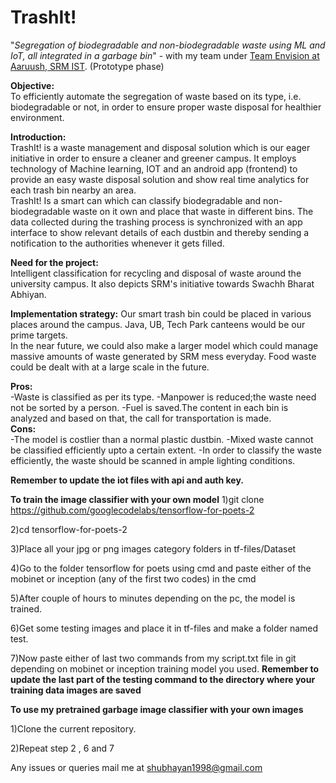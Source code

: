 # TrashIt!
 "*Segregation of biodegradable and non-biodegradable waste using ML and IoT, all integrated in a garbage bin*" - with my team under [Team Envision at Aaruush, SRM IST](https://aaruush.net/callforaaruush/envision.html). (Prototype phase)

**Objective:**  
To efficiently automate the segregation of waste based on its type, i.e. biodegradable or not, in order to ensure proper waste disposal for healthier environment.

**Introduction:**  
TrashIt! is a waste management and disposal solution which is our eager initiative in order to ensure a cleaner and greener campus. It employs technology of Machine learning, IOT and an android app (frontend) to provide an easy waste disposal solution and show real time analytics for each trash bin nearby an area.  
TrashIt! Is a smart can which can classify biodegradable and non-biodegradable waste on it own and place that waste in different bins. The data collected during the trashing process is synchronized with an app interface to show relevant details of each dustbin and thereby sending a notification to the authorities whenever it gets filled.

**Need for the project:**  
Intelligent classification for recycling and disposal of waste around the university campus. It also depicts SRM's initiative towards Swachh Bharat Abhiyan.

**Implementation strategy:**
Our smart trash bin could be placed in various places around the campus. Java, UB, Tech Park canteens would be our prime targets.  
In the near future, we could also make a larger model which could manage massive amounts of waste generated by SRM mess everyday. Food waste could be dealt with at a large scale in the future. 

**Pros:**  
-Waste is classified as per its type.
-Manpower is reduced;the waste need not be sorted by a person.
-Fuel is saved.The content in each bin is analyzed and based on that, the call for transportation is made.  
**Cons:**  
-The model is costlier than a normal plastic dustbin.
-Mixed waste cannot be classified efficiently upto a certain extent.
-In order to classify the waste efficiently, the waste should be scanned in ample lighting conditions.

**Remember to update the iot files with api and auth key.**

**To train the image classifier with your own model**
1)git clone https://github.com/googlecodelabs/tensorflow-for-poets-2

2)cd tensorflow-for-poets-2

3)Place all your jpg or png images category folders in tf-files/Dataset

4)Go to the folder tensorflow for poets using cmd and paste either of the mobinet or inception (any of the first two codes) in the cmd

5)After couple of hours to minutes depending on the pc, the model is trained.

6)Get some testing images and place it in tf-files and make a folder named test.

7)Now paste either of last two commands from my script.txt file in git depending on mobinet or inception training model you used.
**Remember to update the last part of the testing command to the directory where your training data images are saved**

**To use my pretrained garbage image classifier with your own images**

1)Clone the current repository.

2)Repeat step 2 , 6 and 7


Any issues or queries mail me at shubhayan1998@gmail.com
